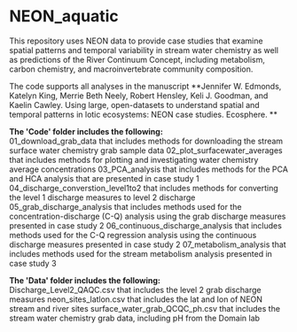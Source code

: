# NEON_aquatic
This repository uses NEON data to provide case studies that examine spatial patterns and temporal variability in stream water chemistry as well as predictions of the River Continuum Concept, including metabolism, carbon chemistry, and macroinvertebrate community composition.   


The code supports all analyses in the manuscript **Jennifer W. Edmonds, Katelyn King, Merrie Beth Neely, Robert Hensley, Keli J. Goodman, and Kaelin Cawley. Using large, open-datasets to understand spatial and temporal patterns in lotic ecosystems: NEON case studies. Ecosphere. ** 


**The 'Code' folder includes the following:**  
01_download_grab_data that includes methods for downloading the stream surface water chemistry grab sample data
02_plot_surfacewater_averages that includes methods for plotting and investigating water chemistry average concentrations 
03_PCA_analysis that includes methods for the PCA and HCA analysis that are presented in case study 1
04_discharge_converstion_level1to2 that includes methods for converting the level 1 discharge measures to level 2 discharge 
05_grab_discharge_analysis that includes methods used for the concentration-discharge (C-Q) analysis using the grab discharge measures presented in case study 2 
06_continuous_discharge_analysis that includes methods used for the C-Q regression analysis using the continuous discharge measures presented in case study 2
07_metabolism_analysis that includes methods used for the stream metabolism analysis presented in case study 3 

**The 'Data' folder includes the following:**  
Discharge_Level2_QAQC.csv that includes the level 2 grab discharge measures 
neon_sites_latlon.csv that includes the lat and lon of NEON stream and river sites 
surface_water_grab_QCQC_ph.csv that includes the stream water chemistry grab data, including pH from the Domain lab 
